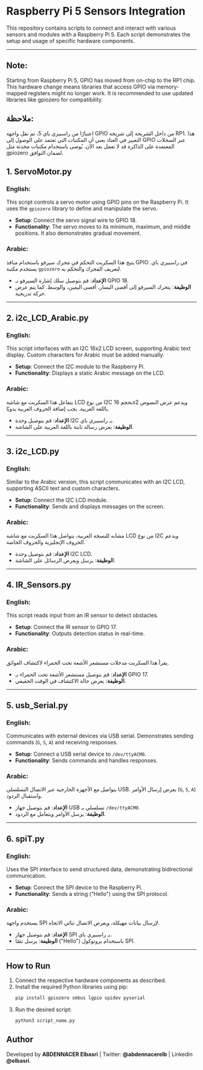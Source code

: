 
# Raspberry Pi 5 Sensors Integration

This repository contains scripts to connect and interact with various sensors and modules with a Raspberry Pi 5. Each script demonstrates the setup and usage of specific hardware components.

---
## Note:
Starting from Raspberry Pi 5, GPIO has moved from on-chip to the RP1 chip. 
This hardware change means libraries that access GPIO via memory-mapped registers might no longer work. It is recommended to use updated libraries like gpiozero for compatibility.
## ملاحظة:
اعتبارًا من راسبيري باي 5، تم نقل واجهة GPIO من داخل الشريحة إلى شريحة RP1.
 هذا التغيير في العتاد يعني أن المكتبات التي تعتمد على الوصول إلى GPIO عبر السجلات المعتمدة على الذاكرة قد لا تعمل بعد الآن. يُوصى باستخدام مكتبات محدثة مثل gpiozero لضمان التوافق.


## 1. ServoMotor.py

### English:
This script controls a servo motor using GPIO pins on the Raspberry Pi. It uses the `gpiozero` library to define and manipulate the servo.

- **Setup**: Connect the servo signal wire to GPIO 18.
- **Functionality**: The servo moves to its minimum, maximum, and middle positions. It also demonstrates gradual movement.

### Arabic:
يتيح هذا السكربت التحكم في محرك سيرفو باستخدام منافذ GPIO في راسبيري باي. يستخدم مكتبة `gpiozero` لتعريف المحرك والتحكم به.

- **الإعداد**: قم بتوصيل سلك إشارة السيرفو بـ GPIO 18.
- **الوظيفة**: يتحرك السيرفو إلى أقصى اليسار، أقصى اليمين، والوسط. كما يتم عرض حركة تدريجية.

---

## 2. i2c_LCD_Arabic.py

### English:
This script interfaces with an I2C 16x2 LCD screen, supporting Arabic text display. Custom characters for Arabic must be added manually.

- **Setup**: Connect the I2C module to the Raspberry Pi.
- **Functionality**: Displays a static Arabic message on the LCD.

### Arabic:
يتفاعل هذا السكربت مع شاشة LCD من نوع I2C بحجم 16x2 ويدعم عرض النصوص باللغة العربية. يجب إضافة الحروف العربية يدويًا.

- **الإعداد**: قم بتوصيل وحدة I2C بـ راسبيري باي.
- **الوظيفة**: يعرض رسالة ثابتة باللغة العربية على الشاشة.

---

## 3. i2c_LCD.py

### English:
Similar to the Arabic version, this script communicates with an I2C LCD, supporting ASCII text and custom characters.

- **Setup**: Connect the I2C LCD module.
- **Functionality**: Sends and displays messages on the screen.

### Arabic:
مشابه للنسخة العربية، يتواصل هذا السكربت مع شاشة LCD من نوع I2C ويدعم الحروف الإنجليزية والحروف الخاصة.

- **الإعداد**: قم بتوصيل وحدة I2C LCD.
- **الوظيفة**: يرسل ويعرض الرسائل على الشاشة.

---

## 4. IR_Sensors.py

### English:
This script reads input from an IR sensor to detect obstacles.

- **Setup**: Connect the IR sensor to GPIO 17.
- **Functionality**: Outputs detection status in real-time.

### Arabic:
يقرأ هذا السكربت مدخلات مستشعر الأشعة تحت الحمراء لاكتشاف العوائق.

- **الإعداد**: قم بتوصيل مستشعر الأشعة تحت الحمراء بـ GPIO 17.
- **الوظيفة**: يعرض حالة الاكتشاف في الوقت الحقيقي.

---

## 5. usb_Serial.py

### English:
Communicates with external devices via USB serial. Demonstrates sending commands (`G`, `S`, `A`) and receiving responses.

- **Setup**: Connect a USB serial device to `/dev/ttyACM0`.
- **Functionality**: Sends commands and handles responses.

### Arabic:
يتواصل مع الأجهزة الخارجية عبر الاتصال التسلسلي USB. يعرض إرسال الأوامر (`G`, `S`, `A`) واستقبال الردود.

- **الإعداد**: قم بتوصيل جهاز USB تسلسلي بـ `/dev/ttyACM0`.
- **الوظيفة**: يرسل الأوامر ويتعامل مع الردود.

---

## 6. spiT.py

### English:
Uses the SPI interface to send structured data, demonstrating bidirectional communication.

- **Setup**: Connect the SPI device to the Raspberry Pi.
- **Functionality**: Sends a string ("Hello") using the SPI protocol.

### Arabic:
يستخدم واجهة SPI لإرسال بيانات مهيكلة، ويعرض الاتصال ثنائي الاتجاه.

- **الإعداد**: قم بتوصيل جهاز SPI بـ راسبيري باي.
- **الوظيفة**: يرسل نصًا ("Hello") باستخدام بروتوكول SPI.

---

## How to Run

1. Connect the respective hardware components as described.
2. Install the required Python libraries using pip:
   ```bash
   pip install gpiozero smbus lgpio spidev pyserial
   ```
3. Run the desired script:
   ```bash
   python3 script_name.py
   ```


## Author

Developed by **ABDENNACER Elbasri** | Twitter: **@abdennacerelb** | Linkedin **@elbasri**.